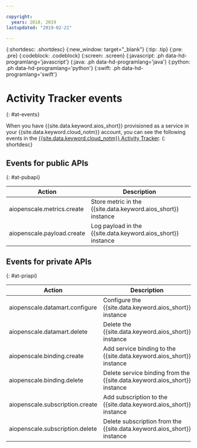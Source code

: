 ```yaml
---

copyright:
  years: 2018, 2019
lastupdated: "2019-02-21"

---
```


{:shortdesc: .shortdesc}
{:new_window: target="_blank"}
{:tip: .tip}
{:pre: .pre}
{:codeblock: .codeblock}
{:screen: .screen}
{:javascript: .ph data-hd-programlang='javascript'}
{:java: .ph data-hd-programlang='java'}
{:python: .ph data-hd-programlang='python'}
{:swift: .ph data-hd-programlang='swift'}

# Activity Tracker events
{: #at-events}

When you have {{site.data.keyword.aios_short}} provisioned as a service in your {{site.data.keyword.cloud_notm}} account, you can see the following events in the [{{site.data.keyword.cloud_notm}} Activity Tracker](/docs/services/cloud-activity-tracker?topic=cloud-activity-tracker-activity_tracker_ov).
{: shortdesc}

## Events for public APIs
{: #at-pubapi}

| Action | Description |
| -- | -- |
| aiopenscale.metrics.create | Store metric in the {{site.data.keyword.aios_short}} instance |
| aiopenscale.payload.create | Log payload in the {{site.data.keyword.aios_short}} instance |

## Events for private APIs
{: #at-priapi}

| Action | Description |
| -- | -- |
| aiopenscale.datamart.configure | Configure the {{site.data.keyword.aios_short}} instance |
| aiopenscale.datamart.delete | Delete the {{site.data.keyword.aios_short}} instance |
| aiopenscale.binding.create | Add service binding to the {{site.data.keyword.aios_short}} instance |
| aiopenscale.binding.delete | Delete service binding from the {{site.data.keyword.aios_short}} instance |
| aiopenscale.subscription.create | Add subscription to the {{site.data.keyword.aios_short}} instance |
| aiopenscale.subscription.delete | Delete subscription from the {{site.data.keyword.aios_short}} instance |
